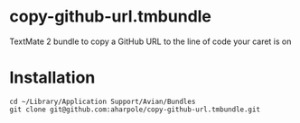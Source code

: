 copy-github-url.tmbundle
========================

TextMate 2 bundle to copy a GitHub URL to the line of code your caret is on

Installation
============
```
cd ~/Library/Application Support/Avian/Bundles
git clone git@github.com:aharpole/copy-github-url.tmbundle.git
```
